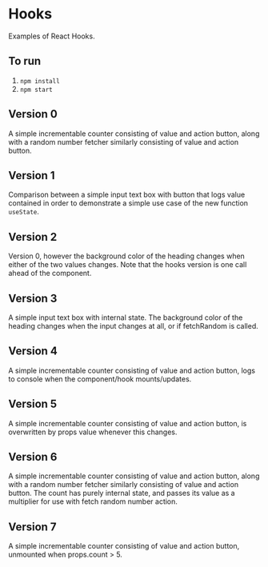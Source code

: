 # Hooks

Examples of React Hooks.

## To run

1. `npm install`
1. `npm start`

## Version 0

A simple incrementable counter consisting of value and action button, along with a random number fetcher similarly consisting of value and action button.

## Version 1

Comparison between a simple input text box with button that logs value contained in order to demonstrate a simple use case of the new function `useState`.

## Version 2

Version 0, however the background color of the heading changes when either of the two values changes. Note that the hooks version is one call ahead of the component.

## Version 3

A simple input text box with internal state. The background color of the heading changes when the input changes at all, or if fetchRandom is called.

## Version 4

A simple incrementable counter consisting of value and action button, logs to console when the component/hook mounts/updates.

## Version 5

A simple incrementable counter consisting of value and action button, is overwritten by props value whenever this changes.

## Version 6

A simple incrementable counter consisting of value and action button, along with a random number fetcher similarly consisting of value and action button. The count has purely internal state, and passes its value as a multiplier for use with fetch random number action.

## Version 7

A simple incrementable counter consisting of value and action button, unmounted when props.count > 5.
